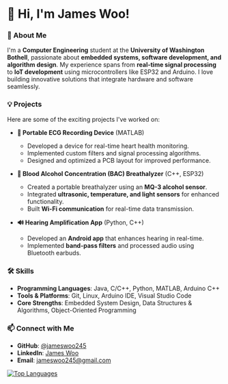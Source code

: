# 👋 Hi, I'm James Woo!  

### 🚀 About Me  
I'm a **Computer Engineering** student at the **University of Washington Bothell**, passionate about **embedded systems, software development, and algorithm design**. My experience spans from **real-time signal processing** to **IoT development** using microcontrollers like ESP32 and Arduino. I love building innovative solutions that integrate hardware and software seamlessly.

### 💡 Projects  
Here are some of the exciting projects I've worked on:  

- **🔬 Portable ECG Recording Device** (MATLAB)  
  - Developed a device for real-time heart health monitoring.  
  - Implemented custom filters and signal processing algorithms.  
  - Designed and optimized a PCB layout for improved performance.  

- **🍻 Blood Alcohol Concentration (BAC) Breathalyzer** (C++, ESP32)  
  - Created a portable breathalyzer using an **MQ-3 alcohol sensor**.  
  - Integrated **ultrasonic, temperature, and light sensors** for enhanced functionality.  
  - Built **Wi-Fi communication** for real-time data transmission.  

- **🔊 Hearing Amplification App** (Python, C++)  
  - Developed an **Android app** that enhances hearing in real-time.  
  - Implemented **band-pass filters** and processed audio using Bluetooth earbuds. 

### 🛠️ Skills  
- **Programming Languages**: Java, C/C++, Python, MATLAB, Arduino C++  
- **Tools & Platforms**: Git, Linux, Arduino IDE, Visual Studio Code  
- **Core Strengths**: Embedded System Design, Data Structures & Algorithms, Object-Oriented Programming  

### 📫 Connect with Me  
- **GitHub**: [@jameswoo245](https://github.com/jameswoo245)  
- **LinkedIn**: [James Woo](#)  
- **Email**: jameswoo245@gmail.com  

<a href="https://github.com/jameswoo245" align="left"><img src="https://github-readme-stats.vercel.app/api/top-langs/?username=jameswoo245&langs_count=10&title_color=facc15&text_color=ffffff&icon_color=facc15&bg_color=1c1917&hide_border=true&locale=en&custom_title=Top%20%Languages" alt="Top Languages" /></a>


